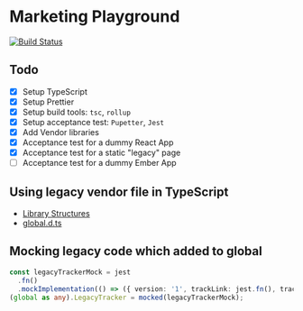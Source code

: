 # Marketing Playground

[![Build Status](https://travis-ci.com/zoltan-nz/marketing-playground.svg?branch=master)](https://travis-ci.com/zoltan-nz/marketing-playground)

## Todo

- [x] Setup TypeScript
- [x] Setup Prettier
- [x] Setup build tools: `tsc`, `rollup`
- [x] Setup acceptance test: `Pupetter`, `Jest`
- [x] Add Vendor libraries
- [x] Acceptance test for a dummy React App
- [x] Acceptance test for a static "legacy" page
- [ ] Acceptance test for a dummy Ember App

## Using legacy vendor file in TypeScript

- [Library Structures](https://www.typescriptlang.org/docs/handbook/declaration-files/library-structures.html)
- [global.d.ts](https://www.typescriptlang.org/docs/handbook/declaration-files/templates/global-d-ts.html)

## Mocking legacy code which added to global

```typescript
const legacyTrackerMock = jest
  .fn()
  .mockImplementation(() => ({ version: '1', trackLink: jest.fn(), trackPage: jest.fn(), url: () => 'asdf' }));
(global as any).LegacyTracker = mocked(legacyTrackerMock);
```
